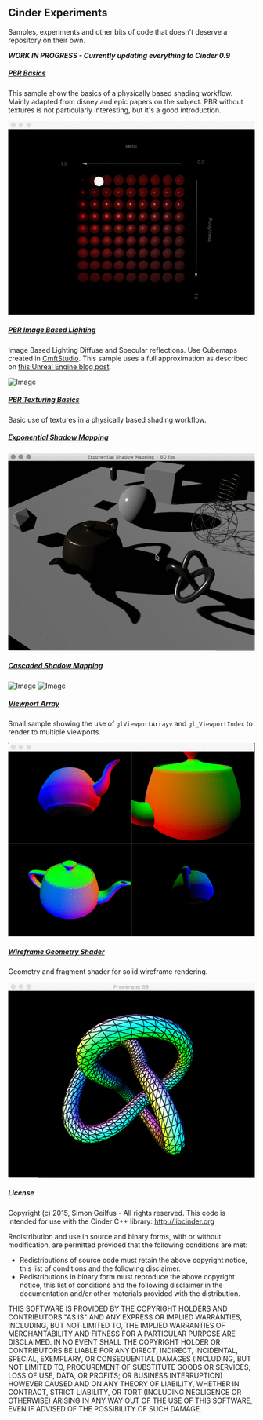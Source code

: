 ## Cinder Experiments
Samples, experiments and other bits of code that doesn't deserve a repository on their own.

***WORK IN PROGRESS - Currently updating everything to Cinder 0.9***

##### [PBR Basics](/PBRBasics/src/PBRBasicsApp.cpp)
This sample show the basics of a physically based shading workflow. Mainly adapted from disney and epic papers on the subject. PBR without textures is not particularly interesting, but it's a good introduction.

![Image](/Images/MO6ufSrgB0.gif)

##### [PBR Image Based Lighting](/PBRImageBasedLighting/src/PBRImageBasedLightingApp.cpp)
Image Based Lighting Diffuse and Specular reflections. Use Cubemaps created in [CmftStudio](https://github.com/dariomanesku/cmftStudio). This sample uses a full approximation as described on [this Unreal Engine blog post](https://www.unrealengine.com/blog/physically-based-shading-on-mobile).

![Image](/Images/r8dYbVGGWg.gif)

##### [PBR Texturing Basics](/PBRTexturingBasics/src/PBRTexturingBasicsApp.cpp)
Basic use of textures in a physically based shading workflow.

##### [Exponential Shadow Mapping](/ExponentialShadowMap/src/ExponentialShadowMapApp.cpp)
![Image](/Images/OPwIkI154Y.gif)

##### [Cascaded Shadow Mapping](/CascadedShadowMapping/src/CascadedShadowMappingApp.cpp)
![Image](/Images/8zxankRZpX.gif)
![Image](/Images/fOR3N6Pvff.gif)

##### [Viewport Array](/ViewportArray/src/ViewportArrayApp.cpp)
Small sample showing the use of ```glViewportArrayv``` and ```gl_ViewportIndex``` to render to multiple viewports.

![Image](/Images/D3aQZUpUP4.gif)

##### [Wireframe Geometry Shader](/WireframeGeometryShader/src/WireframeGeometryShaderApp.cpp)
Geometry and fragment shader for solid wireframe rendering.

![Image](/Images/YDbBnGu8UQ.gif)



##### License
Copyright (c) 2015, Simon Geilfus - All rights reserved.
This code is intended for use with the Cinder C++ library: http://libcinder.org

Redistribution and use in source and binary forms, with or without modification, are permitted provided that
the following conditions are met:

* Redistributions of source code must retain the above copyright notice, this list of conditions and
the following disclaimer.
* Redistributions in binary form must reproduce the above copyright notice, this list of conditions and
the following disclaimer in the documentation and/or other materials provided with the distribution.

THIS SOFTWARE IS PROVIDED BY THE COPYRIGHT HOLDERS AND CONTRIBUTORS "AS IS" AND ANY EXPRESS OR IMPLIED
WARRANTIES, INCLUDING, BUT NOT LIMITED TO, THE IMPLIED WARRANTIES OF MERCHANTABILITY AND FITNESS FOR A
PARTICULAR PURPOSE ARE DISCLAIMED. IN NO EVENT SHALL THE COPYRIGHT HOLDER OR CONTRIBUTORS BE LIABLE FOR
ANY DIRECT, INDIRECT, INCIDENTAL, SPECIAL, EXEMPLARY, OR CONSEQUENTIAL DAMAGES (INCLUDING, BUT NOT LIMITED
TO, PROCUREMENT OF SUBSTITUTE GOODS OR SERVICES; LOSS OF USE, DATA, OR PROFITS; OR BUSINESS INTERRUPTION)
HOWEVER CAUSED AND ON ANY THEORY OF LIABILITY, WHETHER IN CONTRACT, STRICT LIABILITY, OR TORT (INCLUDING
NEGLIGENCE OR OTHERWISE) ARISING IN ANY WAY OUT OF THE USE OF THIS SOFTWARE, EVEN IF ADVISED OF THE
POSSIBILITY OF SUCH DAMAGE.
